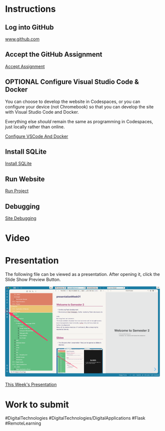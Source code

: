# Instructions

## Log into GitHub
www.github.com

## Accept the GitHub Assignment
[Accept Assignment](/WebDev/_shared/Projects/ANH/acceptAssignment.md)

## OPTIONAL Configure Visual Studio Code & Docker
You can choose to develop the website in Codespaces, or you can configure your device (not Chromebook) so that you can develop the site with Visual Studio Code and Docker. 

Everything else *should* remain the same as programming in Codespaces, just locally rather than online.

[Configure VSCode And Docker](/WebDev/_shared/Projects/ANH/configureVSCodeAndDocker.md)

## Install SQLite
[Install SQLite](/WebDev/_shared/Projects/ANH/installSQLite.md)


## Run Website
[Run Project](/WebDev/_shared/Projects/ANH/runProject.md)


## Debugging
[Site Debugging](/WebDev/_shared/Projects/ANH/siteDebugging.md)

# Video


# Presentation

The following file can be viewed as a presentation. After opening it, click the Slide Show Preview Button.

![openSlidesView](WebDev/2-Digital-Applications/_topics/_images/openSlidesView.png)

[This Week's Presentation](WebDev/2-Digital-Applications/_topics/_presentations/presentationWeek01.md)



# Work to submit

#DigitalTechnologies #DigitalTechnologies/DigitalApplications #Flask #RemoteLearning


